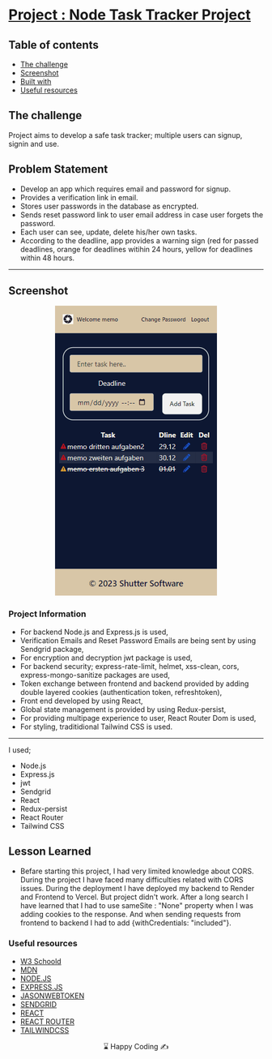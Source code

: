 # [Project : Node Task Tracker Project](https://node-task-tracker.vercel.app/)
## Table of contents

  - [The challenge](#the-challenge)
  - [Screenshot](#screenshot)
  - [Built with](#built-with)
  - [Useful resources](#useful-resources)



## The challenge
Project aims to develop a safe task tracker; multiple users can signup, signin and use.

## Problem Statement

- Develop an app which requires email and password for signup. 
- Provides a verification link in email.
- Stores user passwords in the database as encrypted.
- Sends reset password link to user email address in case user forgets the password.
- Each user can see, update, delete his/her own tasks. 
- According to the deadline, app provides a warning sign (red for passed deadlines, orange for deadlines witihin 24 hours, yellow for deadlines within 48 hours. 
<hr>




## Screenshot
<p align="center">
<a href="https://node-task-tracker.vercel.app/"><img src="nodeTaskTracker.gif" alt="gif"></a>
</p>





### Project Information
- For backend Node.js and Express.js is used,
- Verification Emails and Reset Password Emails are being sent by using Sendgrid package,
- For encryption and decryption jwt package is used,
- For backend security; express-rate-limit, helmet, xss-clean, cors, express-mongo-sanitize packages are used,
- Token exchange between frontend and backend provided by adding double layered cookies (authentication token, refreshtoken),
- Front end developed by using React,
- Global state management is provided by using Redux-persist,
- For providing multipage experience to user, React Router Dom is used,
- For styling, traditidional Tailwind CSS is used.

------
I used;
- Node.js
- Express.js
- jwt
- Sendgrid
- React
- Redux-persist
- React Router
- Tailwind CSS





## Lesson Learned

- Befare starting this project, I had very limited knowledge about CORS. During the project I have faced many difficulties related with CORS issues. During the deployment I have deployed my backend to Render and Frontend to Vercel. But project didn't work. After a long search I have learned that I had to use sameSite : "None" property when I was adding cookies to the response. And when sending requests from frontend to backend I had to add {withCredentials: "included"}.

### Useful resources

- [W3 Schoold](https://www.w3schools.com/) 
- [MDN](https://developer.mozilla.org/en-US/)
- [NODE.JS](https://nodejs.org/dist/latest-v16.x/docs/api/fs.html)
- [EXPRESS.JS](https://expressjs.com/)
- [JASONWEBTOKEN](https://jwt.io/introduction)
- [SENDGRID](https://sendgrid.com/en-us)
- [REACT](https://reactjs.org/) 
- [REACT ROUTER](https://reactrouter.com/en/main) 
- [TAILWINDCSS](https://styled-components.com/)









<center> &#8987; Happy Coding  &#9997; </center>
